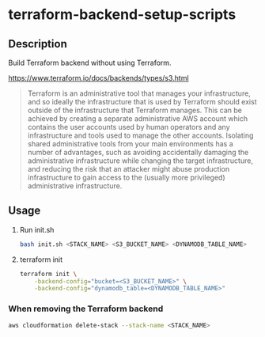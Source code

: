 # terraform-backend-setup-scripts
## Description
Build Terraform backend without using Terraform.

https://www.terraform.io/docs/backends/types/s3.html
> Terraform is an administrative tool that manages your infrastructure, and so ideally the infrastructure that is used by Terraform should exist outside of the infrastructure that Terraform manages. This can be achieved by creating a separate administrative AWS account which contains the user accounts used by human operators and any infrastructure and tools used to manage the other accounts. Isolating shared administrative tools from your main environments has a number of advantages, such as avoiding accidentally damaging the administrative infrastructure while changing the target infrastructure, and reducing the risk that an attacker might abuse production infrastructure to gain access to the (usually more privileged) administrative infrastructure.
## Usage
1. Run init.sh

	```sh
	bash init.sh <STACK_NAME> <S3_BUCKET_NAME> <DYNAMODB_TABLE_NAME>
	```

1. terraform init

	```sh
	terraform init \
		-backend-config="bucket=<S3_BUCKET_NAME>" \
		-backend-config="dynamodb_table=<DYNAMODB_TABLE_NAME>"
	```

### When removing the Terraform backend

```sh
aws cloudformation delete-stack --stack-name <STACK_NAME>
```
